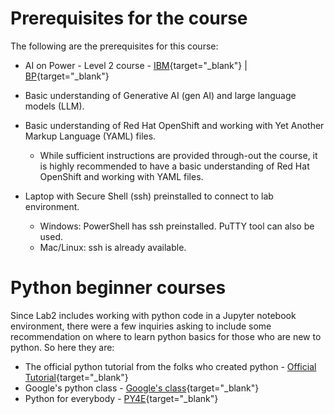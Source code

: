 # Prerequisites for the course

The following are the prerequisites for this course:

* AI on Power - Level 2 course - [IBM](https://yourlearning.ibm.com/activity/PLAN-95E47B97CBB5){target="_blank"} | [BP](https://learn.ibm.com/course/view.php?id=16329){target="_blank"}

* Basic understanding of Generative AI (gen AI) and large language models (LLM).

* Basic understanding of Red Hat OpenShift and working with Yet Another Markup Language (YAML) files. 
	- While sufficient instructions are provided through-out the course, it is highly recommended to have a basic understanding of Red Hat OpenShift and working with YAML files.

* Laptop with Secure Shell (ssh) preinstalled to connect to lab environment.
 	- Windows: PowerShell has ssh preinstalled. PuTTY tool can also be used.
    - Mac/Linux: ssh is already available.

# Python beginner courses

Since Lab2 includes working with python code in a Jupyter notebook environment, there were a few inquiries asking to include some recommendation on where to learn python basics for those who are new to python. So here they are:

* The official python tutorial from the folks who created python - [Official Tutorial](https://docs.python.org/2/tutorial/){target="_blank"}
* Google's python class - [Google's class](https://developers.google.com/edu/python){target="_blank"}
* Python for everybody - [PY4E](https://www.py4e.com/lessons){target="_blank"}
